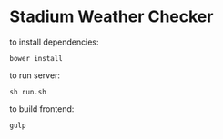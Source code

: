 # Stadium Weather Checker

to install dependencies:
```
bower install
```

to run server:
```
sh run.sh
```
to build frontend:

```
gulp
```

